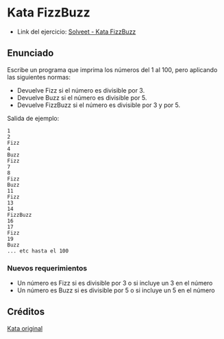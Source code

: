 # Kata FizzBuzz

- Link del ejercicio: [Solveet - Kata FizzBuzz](http://www.solveet.com/exercises/Kata-FizzBuzz/11)

## Enunciado

Escribe un programa que imprima los números del 1 al 100, pero aplicando las siguientes normas:
- Devuelve Fizz si el número es divisible por 3.
- Devuelve Buzz si el número es divisible por 5.
- Devuelve FizzBuzz si el número es divisible por 3 y por 5.

Salida de ejemplo:

```
1
2
Fizz
4
Buzz
Fizz
7
8
Fizz
Buzz
11
Fizz
13
14
FizzBuzz
16
17
Fizz
19
Buzz
... etc hasta el 100
```

### Nuevos requerimientos

- Un número es Fizz si es divisible por 3 o si incluye un 3 en el número
- Un número es Buzz si es divisible por 5 o si incluye un 5 en el número


## Créditos

[Kata original](http://www.solveet.com/exercises/Kata-FizzBuzz/11)
